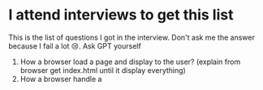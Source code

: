 # I attend interviews to get this list

This is the list of questions I got in the interview. Don't ask me the answer because I fail a lot :cry:. Ask GPT yourself

1. How a browser load a page and display to the user? (explain from browser get index.html until it display everything)
2. How a browser handle a <script>?
3. Explain closure.
4. How to make a private property in js?
5. What is prototype? Different betweeen prototype and __proto__
6. Given a script. Give me the output order.

  setTimeout(() => {
    console.log("b");
  });
  const promise = new Promise((resolve) => resolve("c"));
  promise.then(res => console.log(res));
  console.log("a");

7. Explain the different between localStorage, sessionStorage, Cookie?
8. Do you know PWA?
9.

